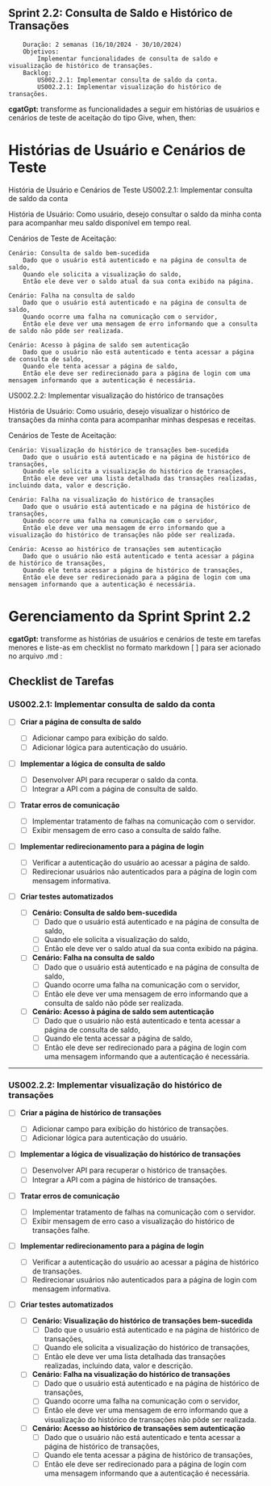 ## Sprint 2.2: Consulta de Saldo e Histórico de Transações

        Duração: 2 semanas (16/10/2024 - 30/10/2024)
        Objetivos:
            Implementar funcionalidades de consulta de saldo e visualização de histórico de transações.
        Backlog:
            US002.2.1: Implementar consulta de saldo da conta.
            US002.2.1: Implementar visualização do histórico de transações.

**cgatGpt:** transforme as funcionalidades a seguir em histórias de usuários e cenários de teste de aceitação do tipo Give, when, then:

# Histórias de Usuário e Cenários de Teste

História de Usuário e Cenários de Teste
US002.2.1: Implementar consulta de saldo da conta

História de Usuário: Como usuário, desejo consultar o saldo da minha conta para acompanhar meu saldo disponível em tempo real.

Cenários de Teste de Aceitação:

    Cenário: Consulta de saldo bem-sucedida
        Dado que o usuário está autenticado e na página de consulta de saldo,
        Quando ele solicita a visualização do saldo,
        Então ele deve ver o saldo atual da sua conta exibido na página.

    Cenário: Falha na consulta de saldo
        Dado que o usuário está autenticado e na página de consulta de saldo,
        Quando ocorre uma falha na comunicação com o servidor,
        Então ele deve ver uma mensagem de erro informando que a consulta de saldo não pôde ser realizada.

    Cenário: Acesso à página de saldo sem autenticação
        Dado que o usuário não está autenticado e tenta acessar a página de consulta de saldo,
        Quando ele tenta acessar a página de saldo,
        Então ele deve ser redirecionado para a página de login com uma mensagem informando que a autenticação é necessária.

US002.2.2: Implementar visualização do histórico de transações

História de Usuário: Como usuário, desejo visualizar o histórico de transações da minha conta para acompanhar minhas despesas e receitas.

Cenários de Teste de Aceitação:

    Cenário: Visualização do histórico de transações bem-sucedida
        Dado que o usuário está autenticado e na página de histórico de transações,
        Quando ele solicita a visualização do histórico de transações,
        Então ele deve ver uma lista detalhada das transações realizadas, incluindo data, valor e descrição.

    Cenário: Falha na visualização do histórico de transações
        Dado que o usuário está autenticado e na página de histórico de transações,
        Quando ocorre uma falha na comunicação com o servidor,
        Então ele deve ver uma mensagem de erro informando que a visualização do histórico de transações não pôde ser realizada.

    Cenário: Acesso ao histórico de transações sem autenticação
        Dado que o usuário não está autenticado e tenta acessar a página de histórico de transações,
        Quando ele tenta acessar a página de histórico de transações,
        Então ele deve ser redirecionado para a página de login com uma mensagem informando que a autenticação é necessária.

# Gerenciamento da Sprint Sprint 2.2

**cgatGpt:** transforme as histórias de usuários e cenários de teste em tarefas menores e liste-as em checklist no formato markdown [ ] para ser acionado no arquivo .md :

## Checklist de Tarefas

### US002.2.1: Implementar consulta de saldo da conta

-   [ ] **Criar a página de consulta de saldo**

    -   [ ] Adicionar campo para exibição do saldo.
    -   [ ] Adicionar lógica para autenticação do usuário.

-   [ ] **Implementar a lógica de consulta de saldo**

    -   [ ] Desenvolver API para recuperar o saldo da conta.
    -   [ ] Integrar a API com a página de consulta de saldo.

-   [ ] **Tratar erros de comunicação**

    -   [ ] Implementar tratamento de falhas na comunicação com o servidor.
    -   [ ] Exibir mensagem de erro caso a consulta de saldo falhe.

-   [ ] **Implementar redirecionamento para a página de login**

    -   [ ] Verificar a autenticação do usuário ao acessar a página de saldo.
    -   [ ] Redirecionar usuários não autenticados para a página de login com mensagem informativa.

-   [ ] **Criar testes automatizados**
    -   [ ] **Cenário: Consulta de saldo bem-sucedida**
        -   [ ] Dado que o usuário está autenticado e na página de consulta de saldo,
        -   [ ] Quando ele solicita a visualização do saldo,
        -   [ ] Então ele deve ver o saldo atual da sua conta exibido na página.
    -   [ ] **Cenário: Falha na consulta de saldo**
        -   [ ] Dado que o usuário está autenticado e na página de consulta de saldo,
        -   [ ] Quando ocorre uma falha na comunicação com o servidor,
        -   [ ] Então ele deve ver uma mensagem de erro informando que a consulta de saldo não pôde ser realizada.
    -   [ ] **Cenário: Acesso à página de saldo sem autenticação**
        -   [ ] Dado que o usuário não está autenticado e tenta acessar a página de consulta de saldo,
        -   [ ] Quando ele tenta acessar a página de saldo,
        -   [ ] Então ele deve ser redirecionado para a página de login com uma mensagem informando que a autenticação é necessária.

---

### US002.2.2: Implementar visualização do histórico de transações

-   [ ] **Criar a página de histórico de transações**

    -   [ ] Adicionar campo para exibição do histórico de transações.
    -   [ ] Adicionar lógica para autenticação do usuário.

-   [ ] **Implementar a lógica de visualização do histórico de transações**

    -   [ ] Desenvolver API para recuperar o histórico de transações.
    -   [ ] Integrar a API com a página de histórico de transações.

-   [ ] **Tratar erros de comunicação**

    -   [ ] Implementar tratamento de falhas na comunicação com o servidor.
    -   [ ] Exibir mensagem de erro caso a visualização do histórico de transações falhe.

-   [ ] **Implementar redirecionamento para a página de login**

    -   [ ] Verificar a autenticação do usuário ao acessar a página de histórico de transações.
    -   [ ] Redirecionar usuários não autenticados para a página de login com mensagem informativa.

-   [ ] **Criar testes automatizados**
    -   [ ] **Cenário: Visualização do histórico de transações bem-sucedida**
        -   [ ] Dado que o usuário está autenticado e na página de histórico de transações,
        -   [ ] Quando ele solicita a visualização do histórico de transações,
        -   [ ] Então ele deve ver uma lista detalhada das transações realizadas, incluindo data, valor e descrição.
    -   [ ] **Cenário: Falha na visualização do histórico de transações**
        -   [ ] Dado que o usuário está autenticado e na página de histórico de transações,
        -   [ ] Quando ocorre uma falha na comunicação com o servidor,
        -   [ ] Então ele deve ver uma mensagem de erro informando que a visualização do histórico de transações não pôde ser realizada.
    -   [ ] **Cenário: Acesso ao histórico de transações sem autenticação**
        -   [ ] Dado que o usuário não está autenticado e tenta acessar a página de histórico de transações,
        -   [ ] Quando ele tenta acessar a página de histórico de transações,
        -   [ ] Então ele deve ser redirecionado para a página de login com uma mensagem informando que a autenticação é necessária.
